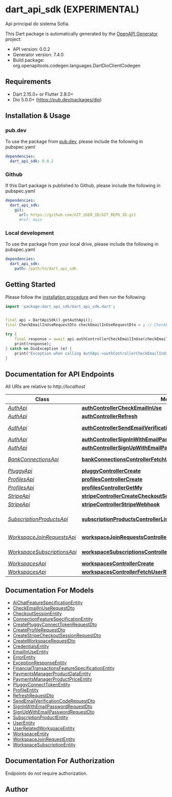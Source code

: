 # dart_api_sdk (EXPERIMENTAL)
Api principal do sistema Sofia.

This Dart package is automatically generated by the [OpenAPI Generator](https://openapi-generator.tech) project:

- API version: 0.0.2
- Generator version: 7.4.0
- Build package: org.openapitools.codegen.languages.DartDioClientCodegen

## Requirements

* Dart 2.15.0+ or Flutter 2.8.0+
* Dio 5.0.0+ (https://pub.dev/packages/dio)

## Installation & Usage

### pub.dev
To use the package from [pub.dev](https://pub.dev), please include the following in pubspec.yaml
```yaml
dependencies:
  dart_api_sdk: 0.0.2
```

### Github
If this Dart package is published to Github, please include the following in pubspec.yaml
```yaml
dependencies:
  dart_api_sdk:
    git:
      url: https://github.com/GIT_USER_ID/GIT_REPO_ID.git
      #ref: main
```

### Local development
To use the package from your local drive, please include the following in pubspec.yaml
```yaml
dependencies:
  dart_api_sdk:
    path: /path/to/dart_api_sdk
```

## Getting Started

Please follow the [installation procedure](#installation--usage) and then run the following:

```dart
import 'package:dart_api_sdk/dart_api_sdk.dart';


final api = DartApiSdk().getAuthApi();
final CheckEmailInUseRequestDto checkEmailInUseRequestDto = ; // CheckEmailInUseRequestDto | 

try {
    final response = await api.authControllerCheckEmailInUse(checkEmailInUseRequestDto);
    print(response);
} catch on DioException (e) {
    print("Exception when calling AuthApi->authControllerCheckEmailInUse: $e\n");
}

```

## Documentation for API Endpoints

All URIs are relative to *http://localhost*

Class | Method | HTTP request | Description
------------ | ------------- | ------------- | -------------
[*AuthApi*](doc/AuthApi.md) | [**authControllerCheckEmailInUse**](doc/AuthApi.md#authcontrollercheckemailinuse) | **POST** /auth/check-email-in-use | 
[*AuthApi*](doc/AuthApi.md) | [**authControllerRefresh**](doc/AuthApi.md#authcontrollerrefresh) | **POST** /auth/refresh | 
[*AuthApi*](doc/AuthApi.md) | [**authControllerSendEmailVerificationCode**](doc/AuthApi.md#authcontrollersendemailverificationcode) | **POST** /auth/sign-up/email-verification-code | 
[*AuthApi*](doc/AuthApi.md) | [**authControllerSignInWithEmailPassword**](doc/AuthApi.md#authcontrollersigninwithemailpassword) | **POST** /auth/sign-in/email-password | 
[*AuthApi*](doc/AuthApi.md) | [**authControllerSignUpWithEmailPassword**](doc/AuthApi.md#authcontrollersignupwithemailpassword) | **POST** /auth/sign-up/email-password | 
[*BankConnectionsApi*](doc/BankConnectionsApi.md) | [**bankConnectionsControllerFetchUserBankConnections**](doc/BankConnectionsApi.md#bankconnectionscontrollerfetchuserbankconnections) | **GET** /workspaces/{workspaceId}/bank-connections | 
[*PluggyApi*](doc/PluggyApi.md) | [**pluggyControllerCreate**](doc/PluggyApi.md#pluggycontrollercreate) | **POST** /pluggy/connect-token | 
[*ProfilesApi*](doc/ProfilesApi.md) | [**profilesControllerCreate**](doc/ProfilesApi.md#profilescontrollercreate) | **POST** /profiles | 
[*ProfilesApi*](doc/ProfilesApi.md) | [**profilesControllerGetMy**](doc/ProfilesApi.md#profilescontrollergetmy) | **GET** /profiles/me | 
[*StripeApi*](doc/StripeApi.md) | [**stripeControllerCreateCheckoutSessionForStripe**](doc/StripeApi.md#stripecontrollercreatecheckoutsessionforstripe) | **POST** /stripe/checkout-session | 
[*StripeApi*](doc/StripeApi.md) | [**stripeControllerStripeWebhook**](doc/StripeApi.md#stripecontrollerstripewebhook) | **POST** /stripe/webhook | 
[*SubscriptionProductsApi*](doc/SubscriptionProductsApi.md) | [**subscriptionProductsControllerList**](doc/SubscriptionProductsApi.md#subscriptionproductscontrollerlist) | **GET** /workspaces/{workspaceId}/subscription-products | 
[*WorkspaceJoinRequestsApi*](doc/WorkspaceJoinRequestsApi.md) | [**workspaceJoinRequestsControllerCreateNewPendingOrReturnCurrent**](doc/WorkspaceJoinRequestsApi.md#workspacejoinrequestscontrollercreatenewpendingorreturncurrent) | **POST** /workspaces/{workspaceId}/join-requests | 
[*WorkspaceSubscriptionsApi*](doc/WorkspaceSubscriptionsApi.md) | [**workspaceSubscriptionsControllerGet**](doc/WorkspaceSubscriptionsApi.md#workspacesubscriptionscontrollerget) | **GET** /workspaces/{workspaceId}/subscription | 
[*WorkspacesApi*](doc/WorkspacesApi.md) | [**workspacesControllerCreate**](doc/WorkspacesApi.md#workspacescontrollercreate) | **POST** /workspaces | 
[*WorkspacesApi*](doc/WorkspacesApi.md) | [**workspacesControllerFetchUserRelatedWorkspaces**](doc/WorkspacesApi.md#workspacescontrollerfetchuserrelatedworkspaces) | **GET** /workspaces/related-to-me | 


## Documentation For Models

 - [AiChatFeatureSpecificationEntity](doc/AiChatFeatureSpecificationEntity.md)
 - [CheckEmailInUseRequestDto](doc/CheckEmailInUseRequestDto.md)
 - [CheckoutSessionEntity](doc/CheckoutSessionEntity.md)
 - [ConnectionFeatureSpecificationEntity](doc/ConnectionFeatureSpecificationEntity.md)
 - [CreatePluggyConnectTokenRequestDto](doc/CreatePluggyConnectTokenRequestDto.md)
 - [CreateProfileRequestDto](doc/CreateProfileRequestDto.md)
 - [CreateStripeCheckoutSessionRequestDto](doc/CreateStripeCheckoutSessionRequestDto.md)
 - [CreateWorkspaceRequestDto](doc/CreateWorkspaceRequestDto.md)
 - [CredentialsEntity](doc/CredentialsEntity.md)
 - [EmailInUseEntity](doc/EmailInUseEntity.md)
 - [ErrorEntity](doc/ErrorEntity.md)
 - [ExceptionResponseEntity](doc/ExceptionResponseEntity.md)
 - [FinancialTransactionsFeatureSpecificationEntity](doc/FinancialTransactionsFeatureSpecificationEntity.md)
 - [PaymentsManagerProductDataEntity](doc/PaymentsManagerProductDataEntity.md)
 - [PaymentsManagerProductPriceEntity](doc/PaymentsManagerProductPriceEntity.md)
 - [PluggyConnectTokenEntity](doc/PluggyConnectTokenEntity.md)
 - [ProfileEntity](doc/ProfileEntity.md)
 - [RefreshRequestDto](doc/RefreshRequestDto.md)
 - [SendEmailVerificationCodeRequestDto](doc/SendEmailVerificationCodeRequestDto.md)
 - [SignInWithEmailPasswordRequestDto](doc/SignInWithEmailPasswordRequestDto.md)
 - [SignUpWithEmailPasswordRequestDto](doc/SignUpWithEmailPasswordRequestDto.md)
 - [SubscriptionProductEntity](doc/SubscriptionProductEntity.md)
 - [UserEntity](doc/UserEntity.md)
 - [UserRelatedWorkspaceEntity](doc/UserRelatedWorkspaceEntity.md)
 - [WorkspaceEntity](doc/WorkspaceEntity.md)
 - [WorkspaceJoinRequestEntity](doc/WorkspaceJoinRequestEntity.md)
 - [WorkspaceSubscriptionEntity](doc/WorkspaceSubscriptionEntity.md)


## Documentation For Authorization

Endpoints do not require authorization.


## Author



